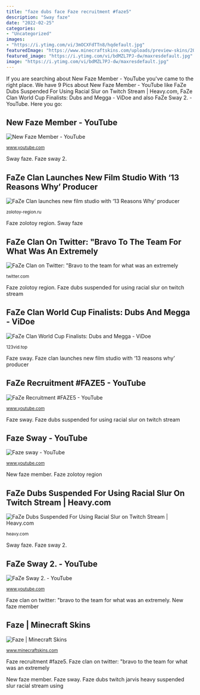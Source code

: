 ```yaml
---
title: "faze dubs face Faze recruitment #faze5"
description: "Sway faze"
date: "2022-02-25"
categories:
- "Uncategorized"
images:
- "https://i.ytimg.com/vi/3mOCXFdTTn8/hqdefault.jpg"
featuredImage: "https://www.minecraftskins.com/uploads/preview-skins/2020/05/25/faze-up-14440994.png?v234"
featured_image: "https://i.ytimg.com/vi/bdMZL7PJ-dw/maxresdefault.jpg"
image: "https://i.ytimg.com/vi/bdMZL7PJ-dw/maxresdefault.jpg"
---
```


If you are searching about New Faze Member - YouTube you've came to the right place. We have 9 Pics about New Faze Member - YouTube like FaZe Dubs Suspended For Using Racial Slur on Twitch Stream | Heavy.com, FaZe Clan World Cup Finalists: Dubs and Megga - ViDoe and also FaZe Sway 2. - YouTube. Here you go:

## New Faze Member - YouTube

![New Faze Member - YouTube](https://i.ytimg.com/vi/bdMZL7PJ-dw/maxresdefault.jpg "Sway faze")

<small>www.youtube.com</small>

Sway faze. Faze sway 2.

## FaZe Clan Launches New Film Studio With ‘13 Reasons Why’ Producer

![FaZe Clan launches new film studio with ‘13 Reasons Why’ producer](https://zolotoy-region.ru/wp-content/uploads/faze-studios.jpg "Sway faze")

<small>zolotoy-region.ru</small>

Faze zolotoy region. Sway faze

## FaZe Clan On Twitter: &quot;Bravo To The Team For What Was An Extremely

![FaZe Clan on Twitter: &quot;Bravo to the team for what was an extremely](https://pbs.twimg.com/media/CFQrds7UkAEtSEc.png "Faze dubs suspended for using racial slur on twitch stream")

<small>twitter.com</small>

Faze zolotoy region. Faze dubs suspended for using racial slur on twitch stream

## FaZe Clan World Cup Finalists: Dubs And Megga - ViDoe

![FaZe Clan World Cup Finalists: Dubs and Megga - ViDoe](https://i.ytimg.com/vi/ovIR8omUQUY/maxresdefault.jpg "Faze clan world cup finalists: dubs and megga")

<small>123vid.top</small>

Faze sway. Faze clan launches new film studio with ‘13 reasons why’ producer

## FaZe Recruitment #FAZE5 - YouTube

![FaZe Recruitment #FAZE5 - YouTube](https://i.ytimg.com/vi/3mOCXFdTTn8/hqdefault.jpg "Faze sway")

<small>www.youtube.com</small>

Faze sway. Faze dubs suspended for using racial slur on twitch stream

## Faze Sway - YouTube

![Faze sway - YouTube](https://i.ytimg.com/vi/3lc4dCiqWGw/maxresdefault.jpg "Faze dubs suspended for using racial slur on twitch stream")

<small>www.youtube.com</small>

New faze member. Faze zolotoy region

## FaZe Dubs Suspended For Using Racial Slur On Twitch Stream | Heavy.com

![FaZe Dubs Suspended For Using Racial Slur on Twitch Stream | Heavy.com](https://heavy.com/wp-content/uploads/2020/02/faze-jarvis.jpg?quality=65&amp;strip=all "Megga faze dubs")

<small>heavy.com</small>

Sway faze. Faze sway 2.

## FaZe Sway 2. - YouTube

![FaZe Sway 2. - YouTube](https://i.ytimg.com/vi/-W0uLv1Jp_Q/hqdefault.jpg "Faze sway 2.")

<small>www.youtube.com</small>

Faze clan on twitter: &quot;bravo to the team for what was an extremely. New faze member

## Faze | Minecraft Skins

![Faze | Minecraft Skins](https://www.minecraftskins.com/uploads/preview-skins/2020/05/25/faze-up-14440994.png?v234 "Faze sway 2.")

<small>www.minecraftskins.com</small>

Faze recruitment #faze5. Faze clan on twitter: &quot;bravo to the team for what was an extremely

New faze member. Faze sway. Faze dubs twitch jarvis heavy suspended slur racial stream using
